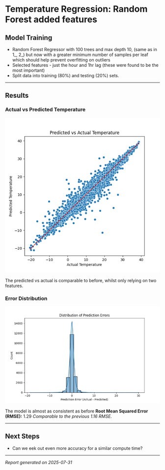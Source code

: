 # Temperature Regression: Random Forest added features

## Model Training
- Random Forest Regressor with 100 trees and max depth 10, (same as in 1_, 2_) but now with a greater minimum number of samples per leaf which should help prevent overfitting on outliers
- Selected features - just the hour and 1hr lag (these were found to be the most important)
- Split data into training (80%) and testing (20%) sets.

---

## Results

### Actual vs Predicted Temperature
![Actual vs Predicted](actualvspredicted.png)

The predicted vs actual is comparable to before, whilst only relying on two features.


### Error Distribution
![Error Distribution](errorspread.png)

The model is almost as consistent as before
**Root Mean Squared Error (RMSE):** 1.29
*Comparable to the previous 1.16 RMSE.*

---

## Next Steps
- Can we eek out even more accuracy for a similar compute time?

---

*Report generated on 2025-07-31*
